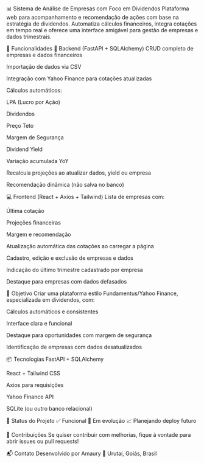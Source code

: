 📊 Sistema de Análise de Empresas com Foco em Dividendos
Plataforma web para acompanhamento e recomendação de ações com base na estratégia de dividendos. Automatiza cálculos financeiros, integra cotações em tempo real e oferece uma interface amigável para gestão de empresas e dados trimestrais.

🚀 Funcionalidades
🔧 Backend (FastAPI + SQLAlchemy)
CRUD completo de empresas e dados financeiros

Importação de dados via CSV

Integração com Yahoo Finance para cotações atualizadas

Cálculos automáticos:

LPA (Lucro por Ação)

Dividendos

Preço Teto

Margem de Segurança

Dividend Yield

Variação acumulada YoY

Recalcula projeções ao atualizar dados, yield ou empresa

Recomendação dinâmica (não salva no banco)

💻 Frontend (React + Axios + Tailwind)
Lista de empresas com:

Última cotação

Projeções financeiras

Margem e recomendação

Atualização automática das cotações ao carregar a página

Cadastro, edição e exclusão de empresas e dados

Indicação do último trimestre cadastrado por empresa

Destaque para empresas com dados defasados

🎯 Objetivo
Criar uma plataforma estilo Fundamentus/Yahoo Finance, especializada em dividendos, com:

Cálculos automáticos e consistentes

Interface clara e funcional

Destaque para oportunidades com margem de segurança

Identificação de empresas com dados desatualizados


📦 Tecnologias
FastAPI + SQLAlchemy

React + Tailwind CSS

Axios para requisições

Yahoo Finance API

SQLite (ou outro banco relacional)

📌 Status do Projeto
✅ Funcional 🔄 Em evolução 📈 Planejando deploy futuro

🤝 Contribuições
Se quiser contribuir com melhorias, fique à vontade para abrir issues ou pull requests!

📬 Contato
Desenvolvido por Amaury 📍 Urutaí, Goiás, Brasil
